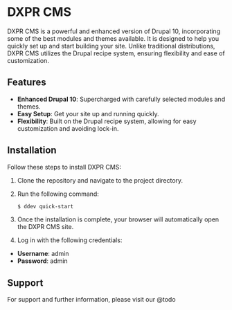# DXPR CMS

DXPR CMS is a powerful and enhanced version of Drupal 10, incorporating some of the best modules and themes available. It is designed to help you quickly set up and start building your site. Unlike traditional distributions, DXPR CMS utilizes the Drupal recipe system, ensuring flexibility and ease of customization.

## Features

- **Enhanced Drupal 10**: Supercharged with carefully selected modules and themes.
- **Easy Setup**: Get your site up and running quickly.
- **Flexibility**: Built on the Drupal recipe system, allowing for easy customization and avoiding lock-in.

## Installation

Follow these steps to install DXPR CMS:

1. Clone the repository and navigate to the project directory.
2. Run the following command:

    ```bash
    $ ddev quick-start
    ```

3. Once the installation is complete, your browser will automatically open the DXPR CMS site.
4. Log in with the following credentials:
  - **Username**: admin
  - **Password**: admin

## Support

For support and further information, please visit our @todo
